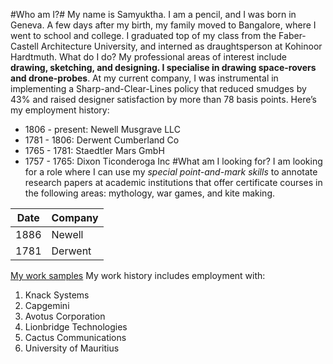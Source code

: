 #Who am I?#
My name is Samyuktha. I am a pencil, and I was born in Geneva. A few days after my birth, my family moved to Bangalore, where I went to school and college. I graduated top of my class from the Faber-Castell Architecture University, and interned as draughtsperson at Kohinoor Hardtmuth.
What do I do?
My professional areas of interest include **drawing, sketching, and designing. I specialise in drawing space-rovers and drone-probes**.
At my current company, I was instrumental in implementing a Sharp-and-Clear-Lines policy that reduced smudges by 43% and raised designer satisfaction by more than 78 basis points.
Here’s my employment history:
- 1806 - present: Newell Musgrave LLC
- 1781 - 1806: Derwent Cumberland Co
- 1765 - 1781: Staedtler Mars GmbH
- 1757 - 1765: Dixon Ticonderoga Inc
#What am I looking for?
I am looking for a role where I can use my _special point-and-mark skills_ to annotate research papers at academic institutions that offer certificate courses in the following areas: mythology, war games, and kite making.

| Date  | Company |
| ------------- | ------------- |
| 1886  | Newell  |
| 1781  | Derwent  |

[My work samples](www.awandererspostcards.com)
My work history includes employment with:
1. Knack Systems
2. Capgemini
3. Avotus Corporation
4. Lionbridge Technologies
5. Cactus Communications
6. University of Mauritius
